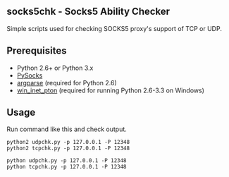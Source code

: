 socks5chk - Socks5 Ability Checker
----------------------------------
Simple scripts used for checking SOCKS5 proxy's support of TCP or UDP.

Prerequisites
-------------
* Python 2.6+ or Python 3.x
* [PySocks](https://github.com/Anorov/PySocks)
* [argparse](https://pypi.python.org/pypi/argparse) (required for Python 2.6)
* [win_inet_pton](https://pypi.python.org/pypi/win_inet_pton) (required for running Python 2.6-3.3 on Windows)

Usage
-----
Run command like this and check output.
```shell
python2 udpchk.py -p 127.0.0.1 -P 12348 
python2 tcpchk.py -p 127.0.0.1 -P 12348 

python udpchk.py -p 127.0.0.1 -P 12348 
python tcpchk.py -p 127.0.0.1 -P 12348 
```
